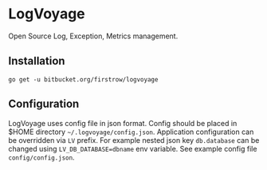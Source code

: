 # LogVoyage
Open Source Log, Exception, Metrics management.

## Installation
```
go get -u bitbucket.org/firstrow/logvoyage
```

## Configuration
LogVoyage uses config file in json format. Config should be placed in $HOME directory `~/.logvoyage/config.json`.
Application configuration can be overridden via `LV` prefix. For example nested json key `db.database`
can be changed using `LV_DB_DATABASE=dbname` env variable. See example config file `config/config.json`.